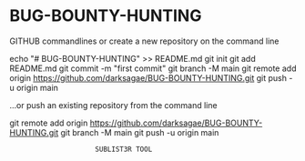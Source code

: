 # BUG-BOUNTY-HUNTING
GITHUB commandlines
or create a new repository on the command line

echo "# BUG-BOUNTY-HUNTING" >> README.md
git init
git add README.md
git commit -m "first commit"
git branch -M main
git remote add origin https://github.com/darksagae/BUG-BOUNTY-HUNTING.git
git push -u origin main

…or push an existing repository from the command line

git remote add origin https://github.com/darksagae/BUG-BOUNTY-HUNTING.git
git branch -M main
git push -u origin main

                         SUBLIST3R TOOL
